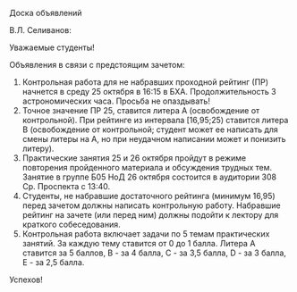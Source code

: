Доска объявлений 

В.Л. Селиванов:

Уважаемые студенты!

Объявления в связи с предстоящим зачетом:
1) Контрольная работа для не набравших проходной рейтинг (ПР) начнется в среду 25 октября в 16:15 в БХА. Продолжительность 3 астрономических часа. Просьба не опаздывать!
2) Точное значение ПР 25, ставится литера А (освобождение от контрольной). При рейтинге из интервала [16,95;25) ставится литера В (освобождение от контрольной; студент может ее написать для смены литеры на А, но при неудачном написании может и понизить литеру).
3) Практические занятия 25 и 26 октября пройдут в режиме повторения пройденного материала и обсуждения трудных тем. Занятие в группе Б05 НоД  26 октября состоится в аудитории 308 Ср. Проспекта с 13:40.
4) Студенты, не набравшие достаточного рейтинга (минимум 16,95) перед зачетом должны написать контрольную работу. Набравшие рейтинг на зачете (или перед ним) должны подойти к лектору для краткого собеседования.
5) Контрольная работа включает задачи по 5 темам практических занятий. За каждую тему ставится от 0 до 1 балла. Литера A ставится за 5 баллов, B - за 4 балла, C - за 3,5 балла, D - за 3 балла, E - за 2,5 балла.

Успехов!

  




